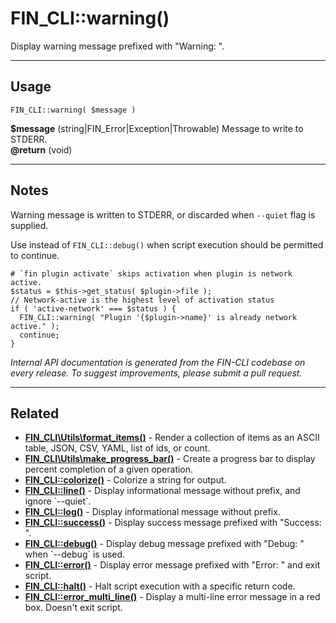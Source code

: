 # FIN_CLI::warning()

Display warning message prefixed with &quot;Warning: &quot;.

***

## Usage

    FIN_CLI::warning( $message )

<div>
<strong>$message</strong> (string|FIN_Error|Exception|Throwable) Message to write to STDERR.<br />
<strong>@return</strong> (void) <br />
</div>


***

## Notes

Warning message is written to STDERR, or discarded when `--quiet` flag is supplied.

Use instead of `FIN_CLI::debug()` when script execution should be permitted
to continue.

```
# `fin plugin activate` skips activation when plugin is network active.
$status = $this->get_status( $plugin->file );
// Network-active is the highest level of activation status
if ( 'active-network' === $status ) {
  FIN_CLI::warning( "Plugin '{$plugin->name}' is already network active." );
  continue;
}
```


*Internal API documentation is generated from the FIN-CLI codebase on every release. To suggest improvements, please submit a pull request.*


***

## Related

<ul>



<li><strong><a href="https://make.wordpress.org/cli/handbook/internal-api/fin-cli-utils-format-items/">FIN_CLI\Utils\format_items()</a></strong> - Render a collection of items as an ASCII table, JSON, CSV, YAML, list of ids, or count.</li>


<li><strong><a href="https://make.wordpress.org/cli/handbook/internal-api/fin-cli-utils-make-progress-bar/">FIN_CLI\Utils\make_progress_bar()</a></strong> - Create a progress bar to display percent completion of a given operation.</li>


<li><strong><a href="https://make.wordpress.org/cli/handbook/internal-api/fin-cli-colorize/">FIN_CLI::colorize()</a></strong> - Colorize a string for output.</li>


<li><strong><a href="https://make.wordpress.org/cli/handbook/internal-api/fin-cli-line/">FIN_CLI::line()</a></strong> - Display informational message without prefix, and ignore `--quiet`.</li>


<li><strong><a href="https://make.wordpress.org/cli/handbook/internal-api/fin-cli-log/">FIN_CLI::log()</a></strong> - Display informational message without prefix.</li>


<li><strong><a href="https://make.wordpress.org/cli/handbook/internal-api/fin-cli-success/">FIN_CLI::success()</a></strong> - Display success message prefixed with &quot;Success: &quot;.</li>


<li><strong><a href="https://make.wordpress.org/cli/handbook/internal-api/fin-cli-debug/">FIN_CLI::debug()</a></strong> - Display debug message prefixed with &quot;Debug: &quot; when `--debug` is used.</li>


<li><strong><a href="https://make.wordpress.org/cli/handbook/internal-api/fin-cli-error/">FIN_CLI::error()</a></strong> - Display error message prefixed with &quot;Error: &quot; and exit script.</li>


<li><strong><a href="https://make.wordpress.org/cli/handbook/internal-api/fin-cli-halt/">FIN_CLI::halt()</a></strong> - Halt script execution with a specific return code.</li>


<li><strong><a href="https://make.wordpress.org/cli/handbook/internal-api/fin-cli-error-multi-line/">FIN_CLI::error_multi_line()</a></strong> - Display a multi-line error message in a red box. Doesn't exit script.</li>



</ul>


